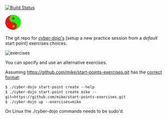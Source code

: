 [![Build Status](https://travis-ci.org/cyber-dojo/start-points-exercises.svg?branch=master)](https://travis-ci.org/cyber-dojo/start-points-exercises)

<img src="https://raw.githubusercontent.com/cyber-dojo/nginx/master/images/home_page_logo.png" alt="cyber-dojo yin/yang logo" width="50px" height="50px"/>

The git repo for [cyber-dojo's](https://github.com/cyber-dojo/web)
[setup a new practice session from a <em>default</em> start point] exercises choices.

![exercises](https://3.bp.blogspot.com/-IkjIsRfcXS4/V7QRXI9RheI/AAAAAAAAErQ/inorZPm1odQfZUDXE5lNvw2LzFSbskdmQCLcB/s320/setup_exercises.png)

You can specify and use an alternative exercises.

Assuming https://github.com/mike/start-points-exercises.git has the
[correct format](http://blog.cyber-dojo.org/2016/08/creating-your-own-start-points.html):

```
$ ./cyber-dojo start-point create --help
$ ./cyber-dojo start-point create mike --git=https://github.com/mike/start-points-exercises.git
$ ./cyber-dojo up --exercises=mike
```

On Linux the ./cyber-dojo commands needs to be sudo'd.
